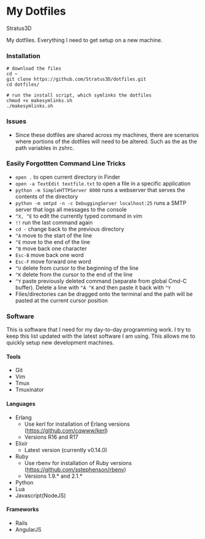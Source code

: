 My Dotfiles
===========

Stratus3D

My dotfiles. Everything I need to get setup on a new machine.

### Installation

    # download the files
    cd ~
    git clone https://github.com/Stratus3D/dotfiles.git
    cd dotfiles/

    # run the install script, which symlinks the dotfiles
    chmod +x makesymlinks.sh
    ./makesymlinks.sh


### Issues

* Since these dotfiles are shared across my machines, there are scenarios where portions of the dotfiles will need to be altered. Such as the as the path variables in zshrc.


### Easily Forgottten Command Line Tricks
* `open .` to open current directory in Finder
* `open -a TextEdit textfile.txt` to open a file in a specific application
* `python -m SimpleHTTPServer 8000` runs a webserver that serves the contents of the directory
* `python -m smtpd -n -c DebuggingServer localhost:25` runs a SMTP server that logs all messages to the console
* `^X, ^E` to edit the currently typed command in vim
* `!!` run the last command again
* `cd -` change back to the previous directory
* `^A` move to the start of the line
* `^E` move to the end of the line
* `^B` move back one character
* `Esc-B` move back one word
* `Esc-F` move forward one word
* `^U` delete from cursor to the beginning of the line
* `^K` delete from the cursor to the end of the line
* `^Y` paste previously deleted command (separate from global Cmd-C buffer). Delete a line with `^A ^K` and then paste it back with `^Y`
* Files/directories can be dragged onto the terminal and the path will be pasted at the current cursor position


### Software
This is software that I need for my day-to-day programming work. I try to keep this list updated with the latest software I am using. This allows me to quickly setup new development machines.

#### Tools
* Git
* Vim
* Tmux
* Tmuxinator


#### Languages
* Erlang
  * Use kerl for installation of Erlang versions (https://github.com/cqwww/kerl)
  * Versions R16 and R17
* Elixir
  * Latest version (currently v0.14.0)
* Ruby
  * Use rbenv for installation of Ruby versions (https://github.com/sstephenson/rbenv)
  * Versions 1.9.\* and 2.1.\*
* Python
* Lua
* Javascript(NodeJS)

#### Frameworks
* Rails
* AngularJS
